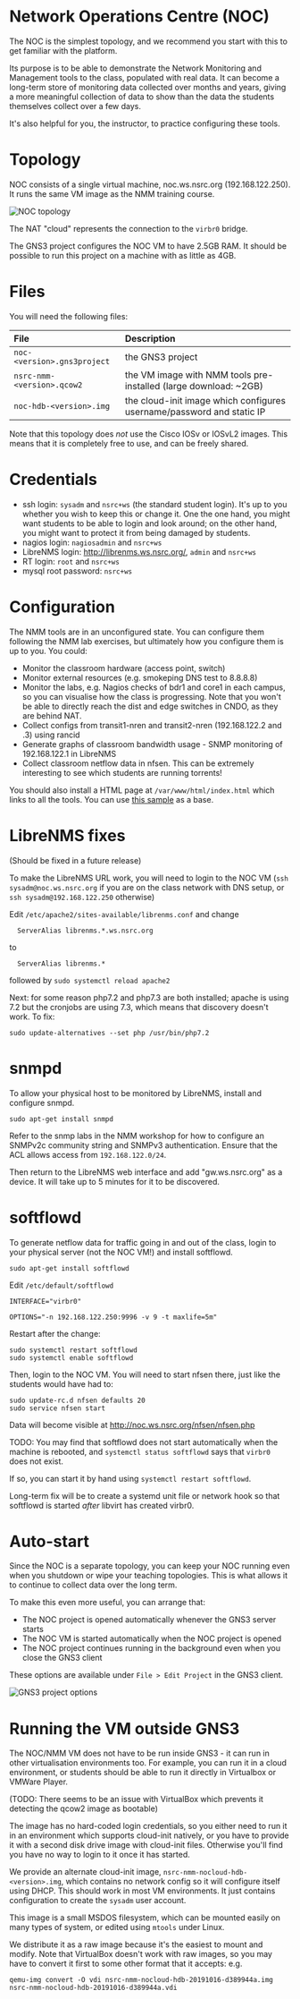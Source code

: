 # Network Operations Centre (NOC)

The NOC is the simplest topology, and we recommend you start with this to get
familiar with the platform.

Its purpose is to be able to demonstrate the Network Monitoring and
Management tools to the class, populated with real data.  It can become a
long-term store of monitoring data collected over months and years, giving a
more meaningful collection of data to show than the data the students
themselves collect over a few days.

It's also helpful for you, the instructor, to practice configuring these
tools.

# Topology

NOC consists of a single virtual machine, noc.ws.nsrc.org (192.168.122.250). 
It runs the same VM image as the NMM training course.

![NOC topology](noc.png)

The NAT "cloud" represents the connection to the `virbr0` bridge.

The GNS3 project configures the NOC VM to have 2.5GB RAM.  It should be
possible to run this project on a machine with as little as 4GB.

# Files

You will need the following files:

File | Description
:--- | :----------
`noc-<version>.gns3project` | the GNS3 project
`nsrc-nmm-<version>.qcow2` | the VM image with NMM tools pre-installed (large download: ~2GB)
`noc-hdb-<version>.img` | the cloud-init image which configures username/password and static IP

Note that this topology does *not* use the Cisco IOSv or IOSvL2 images. 
This means that it is completely free to use, and can be freely
shared.

# Credentials

* ssh login: `sysadm` and `nsrc+ws` (the standard student login).  It's up to
  you whether you wish to keep this or change it.  One the one hand, you
  might want students to be able to login and look around; on the other
  hand, you might want to protect it from being damaged by students.
* nagios login: `nagiosadmin` and `nsrc+ws`
* LibreNMS login: <http://librenms.ws.nsrc.org/>, `admin` and `nsrc+ws`
* RT login: `root` and `nsrc+ws`
* mysql root password: `nsrc+ws`

# Configuration

The NMM tools are in an unconfigured state.  You can configure them
following the NMM lab exercises, but ultimately how you configure them is up
to you.  You could:

* Monitor the classroom hardware (access point, switch)
* Monitor external resources (e.g. smokeping DNS test to 8.8.8.8)
* Monitor the labs, e.g. Nagios checks of bdr1 and core1 in each campus, so
  you can visualise how the class is progressing.  Note that you won't be
  able to directly reach the dist and edge switches in CNDO, as they are
  behind NAT.
* Collect configs from transit1-nren and transit2-nren (192.168.122.2 and .3)
  using rancid
* Generate graphs of classroom bandwidth usage - SNMP monitoring of
  192.168.122.1 in LibreNMS
* Collect classroom netflow data in nfsen.  This can be extremely interesting
  to see which students are running torrents!

You should also install a HTML page at `/var/www/html/index.html` which links
to all the tools.  You can use [this sample](noc-index.html) as a base.

# LibreNMS fixes

(Should be fixed in a future release)

To make the LibreNMS URL work, you will need to login to the NOC VM (`ssh
sysadm@noc.ws.nsrc.org` if you are on the class network with DNS setup, or
`ssh sysadm@192.168.122.250` otherwise)

Edit `/etc/apache2/sites-available/librenms.conf` and change

```
  ServerAlias librenms.*.ws.nsrc.org
```

to

```
  ServerAlias librenms.*
```

followed by `sudo systemctl reload apache2`

Next: for some reason php7.2 and php7.3 are both installed; apache is using
7.2 but the cronjobs are using 7.3, which means that discovery doesn't work. 
To fix:

```shell
sudo update-alternatives --set php /usr/bin/php7.2
```

# snmpd

To allow your physical host to be monitored by LibreNMS, install
and configure snmpd.

```
sudo apt-get install snmpd
```

Refer to the snmp labs in the NMM workshop for how to configure an SNMPv2c
community string and SNMPv3 authentication.  Ensure that the ACL allows
access from `192.168.122.0/24`.

Then return to the LibreNMS web interface and add "gw.ws.nsrc.org" as a
device.  It will take up to 5 minutes for it to be discovered.

# softflowd

To generate netflow data for traffic going in and out of the class, login to
your physical server (not the NOC VM!) and install softflowd.

```
sudo apt-get install softflowd
```

Edit `/etc/default/softflowd`

```
INTERFACE="virbr0"

OPTIONS="-n 192.168.122.250:9996 -v 9 -t maxlife=5m"
```

Restart after the change:

```
sudo systemctl restart softflowd
sudo systemctl enable softflowd
```

Then, login to the NOC VM.  You will need to start nfsen there, just like
the students would have had to:

```
sudo update-rc.d nfsen defaults 20
sudo service nfsen start
```

Data will become visible at <http://noc.ws.nsrc.org/nfsen/nfsen.php>

TODO: You may find that softflowd does not start automatically when the
machine is rebooted, and `systemctl status softflowd` says that `virbr0`
does not exist.

If so, you can start it by hand using `systemctl restart softflowd`.

Long-term fix will be to create a systemd unit file or network hook so that
softflowd is started *after* libvirt has created virbr0.

# Auto-start

Since the NOC is a separate topology, you can keep your NOC running even
when you shutdown or wipe your teaching topologies.  This is what allows it
to continue to collect data over the long term.

To make this even more useful, you can arrange that:

* The NOC project is opened automatically whenever the GNS3 server starts
* The NOC VM is started automatically when the NOC project is opened
* The NOC project continues running in the background even when you close
  the GNS3 client

These options are available under `File > Edit Project` in the GNS3 client.

![GNS3 project options](noc-persistence.png)

# Running the VM outside GNS3

The NOC/NMM VM does not have to be run inside GNS3 - it can run in other
virtualisation environments too.  For example, you can run it in a cloud
environment, or students should be able to run it directly in Virtualbox or
VMWare Player.

(TODO: There seems to be an issue with VirtualBox which prevents it
detecting the qcow2 image as bootable)

The image has no hard-coded login credentials, so you either need to run it
in an environment which supports cloud-init natively, or you have to provide
it with a second disk drive image with cloud-init files.  Otherwise you'll
find you have no way to login to it once it has started.

We provide an alternate cloud-init image,
`nsrc-nmm-nocloud-hdb-<version>.img`, which contains no network config so it
will configure itself using DHCP.  This should work in most VM environments. 
It just contains configuration to create the `sysadm` user account.

This image is a small MSDOS filesystem, which can be mounted easily on many
types of system, or edited using `mtools` under Linux.

We distribute it as a raw image because it's the easiest to mount and
modify.  Note that VirtualBox doesn't work with raw images, so you may have
to convert it first to some other format that it accepts: e.g.

```
qemu-img convert -O vdi nsrc-nmm-nocloud-hdb-20191016-d389944a.img nsrc-nmm-nocloud-hdb-20191016-d389944a.vdi
```
